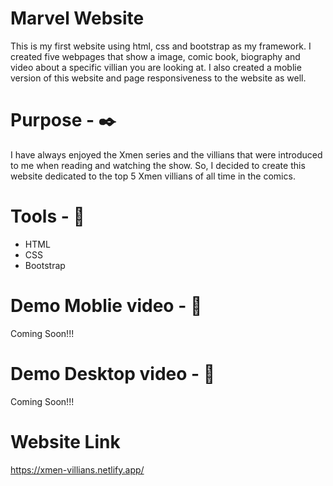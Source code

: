 # Marvel Website
This is my first website using html, css and bootstrap as my framework. I created five webpages that show a image, comic book, biography and video
about a specific villian you are looking at. I also created a moblie version of this website and page responsiveness to the website as well.

# Purpose - :black_nib:
I have always enjoyed the Xmen series and the villians that were introduced to me when reading and watching the show. So, I decided to create this website
dedicated to the top 5 Xmen villians of all time in the comics.

# Tools - :wrench:
* HTML
* CSS
* Bootstrap

# Demo Moblie video - :movie_camera:
Coming Soon!!!

# Demo Desktop video - :movie_camera:
Coming Soon!!!

# Website Link
https://xmen-villians.netlify.app/
